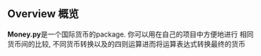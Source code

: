 ## Overview 概览

**Money.py**是一个国际货币的package. 你可以用在自己的项目中方便地进行
相同货币间的比较, 不同货币转换以及的四则运算进而将运算表达式转换最终的货币

